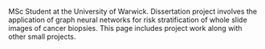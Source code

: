 MSc Student at the University of Warwick. Dissertation project involves the application of graph neural networks for risk stratification of whole slide images of cancer biopsies.
This page includes project work along with other small projects.

